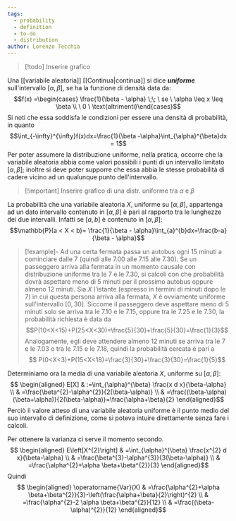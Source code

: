 ```yaml
---
tags:
  - probability
  - definition
  - to-do
  - distribution
author: Lorenzo Tecchia
---
```

>[!todo] Inserire grafico

Una [[variabile aleatoria]] [[Continua|continua]] si dice ***uniforme*** sull'intervallo $[\alpha, \beta]$, se ha la funzione di densità data da:$$f(x) =\begin{cases} \frac{1}{\beta - \alpha} \;\; \ se \ \alpha \leq x \leq \beta \\
\ 0 \ \text{altrimenti}\end{cases}$$
Si noti che essa soddisfa le condizioni per essere una densità di probabilità, in quanto$$\int_{-\infty}^{\infty}f(x)dx=\frac{1}{\beta -\alpha}\int_{\alpha}^{\beta}dx = 1$$ 
Per poter assumere la distribuzione uniforme, nella pratica, occorre che la variabile aleatoria abbia come valori possibili i punti di un intervallo limitato $[\alpha, \beta]$; inoltre si deve poter supporre che essa abbia le stesse probabilità di cadere vicino ad un qualunque punto dell'intervallo.
>[!important] Inserire grafico di una distr. uniforme tra $\alpha$ e $\beta$

La probabilità che una variabile aleatoria $X$, uniforme su $[\alpha, \beta]$, appartenga ad un dato intervallo contenuto in $[\alpha, \beta]$ è pari al rapporto tra le lunghezze dei due intervalli.
Infatti se $[a,b]$ è contenuto in $[\alpha, \beta]$:$$\mathbb{P}(a < X < b)= \frac{1}{\beta - \alpha}\int_{a}^{b}dx=\frac{b-a}{\beta - \alpha}$$

>[!example]-
> Ad una certa fermata passa un autobus ogni $15$ minuti a cominciare dalle $7$ (quindi alle $7.00$ alle $7.15$ alle $7.30$). Se un passeggero arriva alla fermata in un momento causale con distribuzione uniforme tra le $7$ e le $7.30$, si calcoli con che probabilità dovrà aspettare meno di $5$ minuti per il prossimo autobus oppure almeno 12 minuti.
> Sia $X$ l'istante (espresso in termini di minuti dopo le $7$) in cui questa persona arriva alla fermata, $X$ è ovviamente uniforme sull'intervallo $[0, 30]$. Siccome il passeggero deve aspettare meno di $5$ minuti solo se arriva tra le $7.10$ e le $7.15$, oppure tra le $7.25$ e le $7.30$, la probabilità richiesta è data da $$P(10<X<15)+P(25<X<30)=\frac{5}{30}+\frac{5}{30}=\frac{1}{3}$$ Analogamente, egli deve attendere almeno $12$ minuti se arriva tra le $7$ e le $7.03$ o tra le $7.15$ e le $7.18$, quindi la probabilità cercata è pari a $$
P(0<X<3)+P(15<X<18)=\frac{3}{30}+\frac{3}{30}=\frac{1}{5}$$


Determiniamo ora la media di una variabile aleatoria $X$, uniforme su $[\alpha, \beta]$: $$
\begin{aligned}
E[X] & :=\int_{\alpha}^{\beta} \frac{x d x}{\beta-\alpha} \\
& =\frac{\beta^{2}-\alpha^{2}}{2(\beta-\alpha)} \\
& =\frac{(\beta-\alpha)(\beta+\alpha)}{2(\beta-\alpha)}=\frac{\alpha+\beta}{2}
\end{aligned}$$
Perciò il valore atteso di una variabile aleatoria uniforme è il punto medio del suo intervallo di definizione, come si poteva intuire direttamente senza fare i calcoli.

Per ottenere la varianza ci serve il momento secondo. $$
\begin{aligned}
E\left[X^{2}\right] & =\int_{\alpha}^{\beta} \frac{x^{2} d x}{\beta-\alpha} \\
& =\frac{\beta^{3}-\alpha^{3}}{3(\beta-\alpha)} \\
& =\frac{\alpha^{2}+\alpha \beta+\beta^{2}}{3}
\end{aligned}$$ Quindi $$
\begin{aligned}
\operatorname{Var}(X) & =\frac{\alpha^{2}+\alpha \beta+\beta^{2}}{3}-\left(\frac{\alpha+\beta}{2}\right)^{2} \\
& =\frac{\alpha^{2}-2 \alpha \beta+\beta^{2}}{12} \\
& =\frac{(\beta-\alpha)^{2}}{12}
\end{aligned}$$